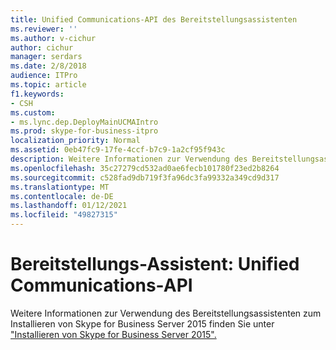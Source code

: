 ```yaml
---
title: Unified Communications-API des Bereitstellungsassistenten
ms.reviewer: ''
ms.author: v-cichur
author: cichur
manager: serdars
ms.date: 2/8/2018
audience: ITPro
ms.topic: article
f1.keywords:
- CSH
ms.custom:
- ms.lync.dep.DeployMainUCMAIntro
ms.prod: skype-for-business-itpro
localization_priority: Normal
ms.assetid: 0eb47fc9-17fe-4ccf-b7c9-1a2cf95f943c
description: Weitere Informationen zur Verwendung des Bereitstellungsassistenten zum Installieren von Skype for Business Server 2015 finden Sie unter "Installieren von Skype for Business Server 2015".
ms.openlocfilehash: 35c27279cd532ad0ae6fecb101780f23ed2b8264
ms.sourcegitcommit: c528fad9db719f3fa96dc3fa99332a349cd9d317
ms.translationtype: MT
ms.contentlocale: de-DE
ms.lasthandoff: 01/12/2021
ms.locfileid: "49827315"
---
```

# <a name="deployment-wizard-unified-communications-api"></a>Bereitstellungs-Assistent: Unified Communications-API
 
Weitere Informationen zur Verwendung des Bereitstellungsassistenten zum Installieren von Skype for Business Server 2015 finden Sie unter ["Installieren von Skype for Business Server 2015".](../../deploy/install/install.md)
  

